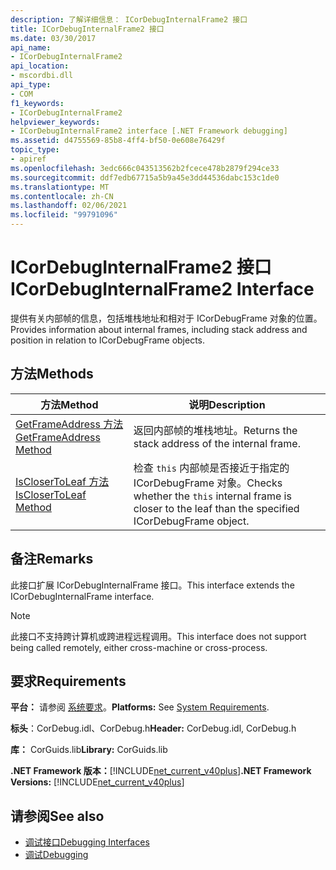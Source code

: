 ```yaml
---
description: 了解详细信息： ICorDebugInternalFrame2 接口
title: ICorDebugInternalFrame2 接口
ms.date: 03/30/2017
api_name:
- ICorDebugInternalFrame2
api_location:
- mscordbi.dll
api_type:
- COM
f1_keywords:
- ICorDebugInternalFrame2
helpviewer_keywords:
- ICorDebugInternalFrame2 interface [.NET Framework debugging]
ms.assetid: d4755569-85b8-4ff4-bf50-0e608e76429f
topic_type:
- apiref
ms.openlocfilehash: 3edc666c043513562b2fcece478b2879f294ce33
ms.sourcegitcommit: ddf7edb67715a5b9a45e3dd44536dabc153c1de0
ms.translationtype: MT
ms.contentlocale: zh-CN
ms.lasthandoff: 02/06/2021
ms.locfileid: "99791096"
---
```

# <a name="icordebuginternalframe2-interface"></a><span data-ttu-id="cfda7-103">ICorDebugInternalFrame2 接口</span><span class="sxs-lookup"><span data-stu-id="cfda7-103">ICorDebugInternalFrame2 Interface</span></span>

<span data-ttu-id="cfda7-104">提供有关内部帧的信息，包括堆栈地址和相对于 ICorDebugFrame 对象的位置。</span><span class="sxs-lookup"><span data-stu-id="cfda7-104">Provides information about internal frames, including stack address and position in relation to ICorDebugFrame objects.</span></span>  
  
## <a name="methods"></a><span data-ttu-id="cfda7-105">方法</span><span class="sxs-lookup"><span data-stu-id="cfda7-105">Methods</span></span>  
  
|<span data-ttu-id="cfda7-106">方法</span><span class="sxs-lookup"><span data-stu-id="cfda7-106">Method</span></span>|<span data-ttu-id="cfda7-107">说明</span><span class="sxs-lookup"><span data-stu-id="cfda7-107">Description</span></span>|  
|------------|-----------------|  
|[<span data-ttu-id="cfda7-108">GetFrameAddress 方法</span><span class="sxs-lookup"><span data-stu-id="cfda7-108">GetFrameAddress Method</span></span>](icordebuginternalframe2-getframeaddress-method.md)|<span data-ttu-id="cfda7-109">返回内部帧的堆栈地址。</span><span class="sxs-lookup"><span data-stu-id="cfda7-109">Returns the stack address of the internal frame.</span></span>|  
|[<span data-ttu-id="cfda7-110">IsCloserToLeaf 方法</span><span class="sxs-lookup"><span data-stu-id="cfda7-110">IsCloserToLeaf Method</span></span>](icordebuginternalframe2-isclosertoleaf-method.md)|<span data-ttu-id="cfda7-111">检查 `this` 内部帧是否接近于指定的 ICorDebugFrame 对象。</span><span class="sxs-lookup"><span data-stu-id="cfda7-111">Checks whether the `this` internal frame is closer to the leaf than the specified ICorDebugFrame object.</span></span>|  
  
## <a name="remarks"></a><span data-ttu-id="cfda7-112">备注</span><span class="sxs-lookup"><span data-stu-id="cfda7-112">Remarks</span></span>  

 <span data-ttu-id="cfda7-113">此接口扩展 ICorDebugInternalFrame 接口。</span><span class="sxs-lookup"><span data-stu-id="cfda7-113">This interface extends the ICorDebugInternalFrame interface.</span></span>  
  
> [!NOTE]
> <span data-ttu-id="cfda7-114">此接口不支持跨计算机或跨进程远程调用。</span><span class="sxs-lookup"><span data-stu-id="cfda7-114">This interface does not support being called remotely, either cross-machine or cross-process.</span></span>  
  
## <a name="requirements"></a><span data-ttu-id="cfda7-115">要求</span><span class="sxs-lookup"><span data-stu-id="cfda7-115">Requirements</span></span>  

 <span data-ttu-id="cfda7-116">**平台：** 请参阅 [系统要求](../../get-started/system-requirements.md)。</span><span class="sxs-lookup"><span data-stu-id="cfda7-116">**Platforms:** See [System Requirements](../../get-started/system-requirements.md).</span></span>  
  
 <span data-ttu-id="cfda7-117">**标头**：CorDebug.idl、CorDebug.h</span><span class="sxs-lookup"><span data-stu-id="cfda7-117">**Header:** CorDebug.idl, CorDebug.h</span></span>  
  
 <span data-ttu-id="cfda7-118">**库：** CorGuids.lib</span><span class="sxs-lookup"><span data-stu-id="cfda7-118">**Library:** CorGuids.lib</span></span>  
  
 <span data-ttu-id="cfda7-119">**.NET Framework 版本：**[!INCLUDE[net_current_v40plus](../../../../includes/net-current-v40plus-md.md)]</span><span class="sxs-lookup"><span data-stu-id="cfda7-119">**.NET Framework Versions:** [!INCLUDE[net_current_v40plus](../../../../includes/net-current-v40plus-md.md)]</span></span>  
  
## <a name="see-also"></a><span data-ttu-id="cfda7-120">请参阅</span><span class="sxs-lookup"><span data-stu-id="cfda7-120">See also</span></span>

- [<span data-ttu-id="cfda7-121">调试接口</span><span class="sxs-lookup"><span data-stu-id="cfda7-121">Debugging Interfaces</span></span>](debugging-interfaces.md)
- [<span data-ttu-id="cfda7-122">调试</span><span class="sxs-lookup"><span data-stu-id="cfda7-122">Debugging</span></span>](index.md)

